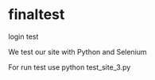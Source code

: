 # finaltest
login test

We test our site with Python and Selenium

For run test use python test_site_3.py
